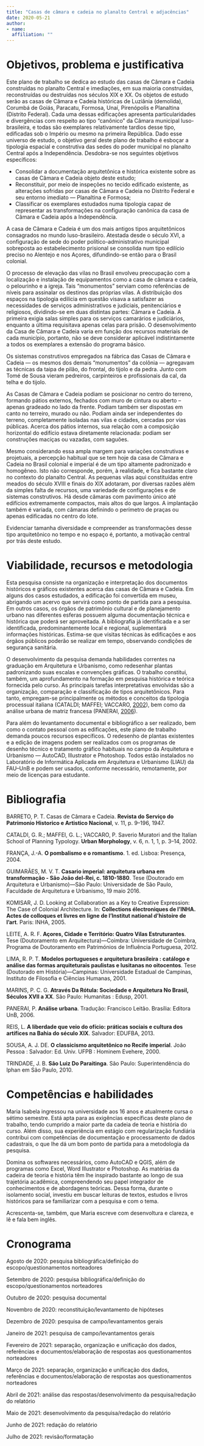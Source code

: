 ```yaml
---
title: "Casas de câmara e cadeia no planalto Central e adjacências"
date: 2020-05-21
author:
- name: 
  affiliation: ""
---
```


# Objetivos, problema e justificativa

Este plano de trabalho se dedica ao estudo das casas de Câmara e Cadeia
construídas no planalto Central e imediações, em sua maioria
construídas, reconstruídas ou destruídas nos séculos XIX e XX. Os
objetos de estudo serão as casas de Câmara e Cadeia históricas de
Luziânia (demolida), Corumbá de Goiás, Paracatu, Formosa, Unaí,
Pirenópolis e Planaltina (Distrito Federal). Cada uma dessas edificações
apresenta particularidades e divergências com respeito ao tipo
“canônico” da Câmara municipal luso-brasileira, e todas são exemplares
relativamente tardios desse tipo, edificadas sob o Império ou mesmo na
primeira República. Dado esse universo de estudo, o objetivo geral deste
plano de trabalho é esboçar a tipologia espacial e construtiva das sedes
do poder municipal no planalto Central após a Independência. Desdobra-se
nos seguintes objetivos específicos:

  - Consolidar a documentação arquitetônica e histórica existente sobre
    as casas de Câmara e Cadeia objeto deste estudo;
  - Reconstituir, por meio de inspeções no tecido edificado existente, as
    alterações sofridas por casas de Câmara e Cadeia no Distrito Federal e
    seu entorno imediato — Planaltina e Formosa;
  - Classificar os exemplares estudados numa tipologia capaz de
    representar as transformações na configuração canônica da casa de
    Câmara e Cadeia após a Independência.

A casa de Câmara e Cadeia é um dos mais antigos tipos arquitetônicos
consagrados no mundo luso-brasileiro. Atestada desde o século XVI, a
configuração de sede do poder político-administrativo municipal
sobreposta ao estabelecimento prisional se consolida num tipo
edilício preciso no Alentejo e nos Açores, difundindo-se então para o
Brasil colonial.

O processo de elevação das vilas no Brasil envolveu preocupação com a
localização e instalação de equipamentos como a casa de câmara e cadeia,
o pelourinho e a igreja. Tais “monumentos” serviam como referências de
níveis para assinalar os destinos das próprias vilas. A distribuição dos
espaços na tipologia edilícia em questão visava a satisfazer as
necessidades de serviços administrativos e judiciais, penitenciários e
religiosos, dividindo-se em duas distintas partes: Câmara e Cadeia. A
primeira exigia salas simples para os serviços camarários e judiciários,
enquanto a última requisitava apenas celas para prisão. O
desenvolvimento da Casa de Câmara e Cadeia varia em função dos recursos
materiais de cada município, portanto, não se deve considerar aplicável
indistintamente a todos os exemplares a extensão do programa básico.

Os sistemas construtivos empregados na fábrica das Casas de Câmara e
Cadeia — os mesmos dos demais “monumentos” da colônia — agregavam as
técnicas da taipa de pilão, do frontal, do tijolo e da pedra. Junto com
Tomé de Sousa vieram pedreiros, carpinteiros e profissionais da cal, da
telha e do tijolo.

As Casas de Câmara e Cadeia podiam se posicionar no centro do terreno,
formando pátios externos, fechados com muro de cintura ou aberto –
apenas gradeado no lado da frente. Podiam também ser dispostas em canto
no terreiro, murado ou não. Podiam ainda ser independentes do terreno,
completamente isoladas nas vilas e cidades, cercadas por vias públicas.
Acerca dos pátios internos, sua relação com a composição horizontal do
edifício estava diretamente relacionada: podiam ser construções maciças
ou vazadas, com saguões.

Mesmo considerando essa ampla margem para variações construtivas e
projetuais, a percepção habitual que se tem hoje da casa de Câmara e
Cadeia no Brasil colonial e imperial é de um tipo altamente padronizado
e homogêneo. Isto não corresponde, porém, à realidade, e fica bastante
claro no contexto do planalto Central. As pequenas vilas aqui
constituídas entre meados do século XVIII e finais do XIX adotaram, por
diversas razões além da simples falta de recursos, uma variedade de
configurações e de sistemas construtivos. Há desde câmaras com pavimento
único até edifícios extremamente compactos, mais altos do que largos. A
implantação também é variada, com câmaras definindo o perímetro de
praças ou apenas edificadas no centro do lote.

Evidenciar tamanha diversidade e compreender as transformações desse
tipo arquitetônico no tempo e no espaço é, portanto, a motivação central
por trás deste estudo.

# Viabilidade, recursos e metodologia

Esta pesquisa consiste na organização e interpretação dos documentos
históricos e gráficos existentes acerca das casas de Câmara e Cadeia. Em
alguns dos casos estudados, a edificação foi convertida em museu,
abrigando um acervo que servirá como ponto de partida para a pesquisa.
Em outros casos, os órgãos de patrimônio cultural e de planejamento
urbano nas diferentes esferas possuem alguma documentação técnica e
histórica que poderá ser aproveitada. A bibliografia já identificada e a
ser identificada, predominantemente local e regional, suplementará
informações históricas. Estima-se que visitas técnicas às edificações e
aos órgãos públicos poderão se realizar em tempo, observando condições
de segurança sanitária.

O desenvolvimento da pesquisa demanda habilidades correntes na graduação
em Arquitetura e Urbanismo, como redesenhar plantas padronizando suas
escalas e convenções gráficas. O trabalho constitui, também, um
aprofundamento na formação em pesquisa histórica e teórica fornecida
pelo curso. As principais tarefas interpretativas envolvidas são a
organização, comparação e classificação de tipos arquitetônicos. Para
tanto, empregam-se principalmente os métodos e conceitos da tipologia
processual italiana (CATALDI; MAFFEI; VACCARO, [2002](#ref-cataldi:2002saverio6)), bem como da análise urbana
de matriz francesa (PANERAI, [2006](#ref-panerai:2006analise)).

Para além do levantamento documental e bibliográfico a ser realizado,
bem como o contato pessoal com as edificações, este plano de trabalho
demanda poucos recursos específicos. O redesenho de plantas existentes e
a edição de imagens podem ser realizados com os programas de desenho
técnico e tratamento gráfico habituais no campo da Arquitetura e
Urbanismo — AutoCAD, Illustrator e Photoshop. Todos estão instalados
no Laboratório de Informática Aplicada em Arquitetura e Urbanismo (LIAU)
da FAU–UnB e podem ser usados, conforme necessário, remotamente, por
meio de licenças para estudante.

# Bibliografia

<div id="refs" class="references">

<div id="ref-barreto:1947casas11">

BARRETO, P. T. Casas de Câmara e Cadeia. **Revista do Serviço do Patrimonio Historico e Artistico Nacional**, v. 11, p. 9–196, 1947. 

</div>

<div id="ref-cataldi:2002saverio6">

CATALDI, G. R.; MAFFEI, G. L.; VACCARO, P. Saverio Muratori and the Italian School of Planning Typology. **Urban Morphology**, v. 6, n. 1, 1, p. 3–14, 2002. 

</div>

<div id="ref-franca:2004pombalismo">

FRANÇA, J.-A. **O pombalismo e o romantismo**. 1. ed. Lisboa: Presença, 2004. 

</div>

<div id="ref-guimaraes:2016casario">

GUIMARÃES, M. V. T. **Casario imperial: arquitetura urbana em transformação - São João del-Rei, c. 1810-1880**. Tese (Doutorado em Arquitetura e Urbanismo)—São Paulo: Universidade de São Paulo, Faculdade de Arquitetura e Urbanismo, 19 maio 2016.

</div>

<div id="ref-komisar:2005looking">

KOMISAR, J. D. Looking at Collaboration as a Key to Creative Expression: The Case of Colonial Architecture. In: **Collections électroniques de l’INHA. Actes de colloques et livres en ligne de l’Institut national d’histoire de l’art**. Paris: INHA, 2005. 

</div>

<div id="ref-leite:2012acores">

LEITE, A. R. F. **Açores, Cidade e Território: Quatro Vilas Estruturantes**. Tese (Doutoramento em Arquitectura)—Coimbra: Universidade de Coimbra, Programa de Doutoramento em Patrimónios de Influência Portuguesa, 2012.

</div>

<div id="ref-lima:2001modelos">

LIMA, R. P. T. **Modelos portugueses e arquitetura brasileira : catálogo e análise das formas arquiteturais paulistas e lusitanas no oitocentos**. Tese (Doutorado em História)—Campinas: Universidade Estadual de Campinas, Instituto de Filosofia e Ciências Humanas, 2001.

</div>

<div id="ref-marins:2001atraves">

MARINS, P. C. G. **Através Da Rótula: Sociedade e Arquitetura No Brasil, Séculos XVII a XX**. São Paulo: Humanitas : Edusp, 2001. 

</div>

<div id="ref-panerai:2006analise">

PANERAI, P. **Análise urbana**. Tradução: Francisco Leitão. Brasília: Editora UnB, 2006. 

</div>

<div id="ref-reis:2013liberdade">

REIS, L. **A liberdade que veio do ofício: práticas sociais e cultura dos artífices na Bahia do século XIX**. Salvador: EDUFBA, 2013. 

</div>

<div id="ref-sousa:2000classicismo">

SOUSA, A. J. DE. **O classicismo arquitetônico no Recife imperial**. João Pessoa : Salvador: Ed. Univ. UFPB : Hominem Evehere, 2000. 

</div>

<div id="ref-trindade:2010sao">

TRINDADE, J. B. **São Luiz Do Paraitinga**. São Paulo: Superintendência do Iphan em São Paulo, 2010. 

</div>

</div>

# Competências e habilidades

Maria Isabela ingressou na universidade aos 16 anos e atualmente cursa o
sétimo semestre. Está apta para as exigências específicas deste plano de
trabalho, tendo cumprido a maior parte da cadeia de teoria e história do
curso. Além disso, sua experiência em estágio com regularização
fundiária contribui com competências de documentação e processamento de
dados cadastrais, o que lhe dá um bom ponto de partida para a
metodologia da pesquisa.

Domina os softwares necessários, como AutoCAD e QGIS, além de programas
como Excel, Word Illustrator e Photoshop. As matérias da cadeira de
teoria e história têm lhe inspirado bastante ao longo de sua trajetória
acadêmica, compreendendo seu papel integrador de conhecimentos e de
abordagens teóricas. Dessa forma, durante o isolamento social, investiu
em buscar leituras de textos, estudos e livros históricos para se
familiarizar com a pesquisa e com o tema.

Acrescenta-se, também, que Maria escreve com desenvoltura e clareza, e
lê e fala bem inglês.

# Cronograma

Agosto de 2020:
pesquisa bibliográfica/definição do escopo/questionamentos norteadores

Setembro de 2020:
pesquisa bibliográfica/definição do escopo/questionamentos norteadores

Outubro de 2020:
pesquisa documental

Novembro de 2020:
reconstituição/levantamento de hipóteses

Dezembro de 2020:
pesquisa de campo/levantamentos gerais

Janeiro de 2021:
pesquisa de campo/levantamentos gerais

Fevereiro de 2021:
separação, organização e unificação dos dados, referências e
documentos/elaboração de respostas aos questionamentos norteadores

Março de 2021:
separação, organização e unificação dos dados, referências e
documentos/elaboração de respostas aos questionamentos norteadores

Abril de 2021:
análise das respostas/desenvolvimento da pesquisa/redação do relatório

Maio de 2021:
desenvolvimento da pesquisa/redação do relatório

Junho de 2021:
redação do relatório

Julho de 2021:
revisão/formatação
